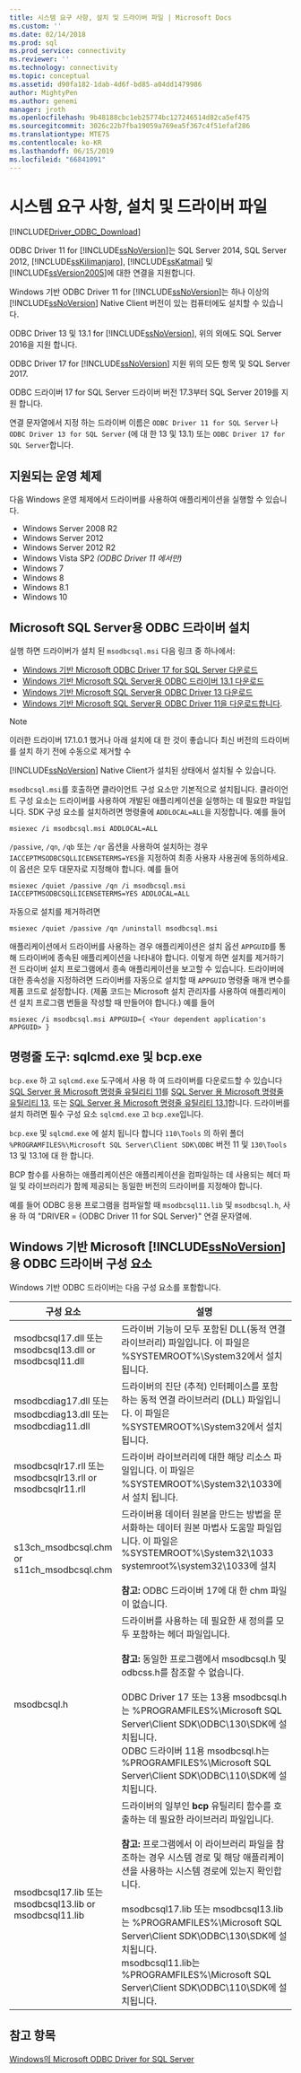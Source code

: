 ```yaml
---
title: 시스템 요구 사항, 설치 및 드라이버 파일 | Microsoft Docs
ms.custom: ''
ms.date: 02/14/2018
ms.prod: sql
ms.prod_service: connectivity
ms.reviewer: ''
ms.technology: connectivity
ms.topic: conceptual
ms.assetid: d90fa182-1dab-4d6f-bd85-a04dd1479986
author: MightyPen
ms.author: genemi
manager: jroth
ms.openlocfilehash: 9b48188cbc1eb25774bc127246514d82ca5ef475
ms.sourcegitcommit: 3026c22b7fba19059a769ea5f367c4f51efaf286
ms.translationtype: MTE75
ms.contentlocale: ko-KR
ms.lasthandoff: 06/15/2019
ms.locfileid: "66841091"
---
```

# <a name="system-requirements-installation-and-driver-files"></a>시스템 요구 사항, 설치 및 드라이버 파일
[!INCLUDE[Driver_ODBC_Download](../../../includes/driver_odbc_download.md)]

ODBC Driver 11 for [!INCLUDE[ssNoVersion](../../../includes/ssnoversion-md.md)]는 SQL Server 2014, SQL Server 2012, [!INCLUDE[ssKilimanjaro](../../../includes/sskilimanjaro-md.md)], [!INCLUDE[ssKatmai](../../../includes/sskatmai_md.md)] 및 [!INCLUDE[ssVersion2005](../../../includes/ssversion2005-md.md)]에 대한 연결을 지원합니다.  
  
Windows 기반 ODBC Driver 11 for [!INCLUDE[ssNoVersion](../../../includes/ssnoversion-md.md)]는 하나 이상의 [!INCLUDE[ssNoVersion](../../../includes/ssnoversion-md.md)] Native Client 버전이 있는 컴퓨터에도 설치할 수 있습니다.  
  
ODBC Driver 13 및 13.1 for [!INCLUDE[ssNoVersion](../../../includes/ssnoversion-md.md)], 위의 외에도 SQL Server 2016을 지원 합니다. 

ODBC Driver 17 for [!INCLUDE[ssNoVersion](../../../includes/ssnoversion-md.md)] 지원 위의 모든 항목 및 SQL Server 2017.

ODBC 드라이버 17 for SQL Server 드라이버 버전 17.3부터 SQL Server 2019를 지원 합니다.

연결 문자열에서 지정 하는 드라이버 이름은 `ODBC Driver 11 for SQL Server` 나 `ODBC Driver 13 for SQL Server` (에 대 한 13 및 13.1) 또는 `ODBC Driver 17 for SQL Server`합니다.
  
## <a name="supported-operating-systems"></a>지원되는 운영 체제

다음 Windows 운영 체제에서 드라이버를 사용하여 애플리케이션을 실행할 수 있습니다.  

-   Windows Server 2008 R2 
-   Windows Server 2012
-   Windows Server 2012 R2    
-   Windows Vista SP2 *(ODBC Driver 11 에서만)*  
-   Windows 7  
-   Windows 8
-   Windows 8.1
-   Windows 10
  
## <a name="installing-microsoft-odbc-driver-for-sql-server"></a>Microsoft SQL Server용 ODBC 드라이버 설치

실행 하면 드라이버가 설치 된 `msodbcsql.msi` 다음 링크 중 하나에서:

- [Windows 기반 Microsoft ODBC Driver 17 for SQL Server 다운로드](https://www.microsoft.com/download/details.aspx?id=56567)
- [Windows 기반 Microsoft SQL Server용 ODBC 드라이버 13.1 다운로드](https://www.microsoft.com/download/details.aspx?id=53339)
- [Windows 기반 Microsoft SQL Server용 ODBC Driver 13 다운로드](https://www.microsoft.com/download/details.aspx?id=50420)
- [Windows 기반 Microsoft SQL Server용 ODBC Driver 11을 다운로드합니다](https://www.microsoft.com/download/details.aspx?id=36434). 

> [!NOTE]
> 이러한 드라이버 17.1.0.1 했거나 아래 설치에 대 한 것이 좋습니다 최신 버전의 드라이버를 설치 하기 전에 수동으로 제거할 수

[!INCLUDE[ssNoVersion](../../../includes/ssnoversion-md.md)] Native Client가 설치된 상태에서 설치될 수 있습니다.  

`msodbcsql.msi`를 호출하면 클라이언트 구성 요소만 기본적으로 설치됩니다. 클라이언트 구성 요소는 드라이버를 사용하여 개발된 애플리케이션을 실행하는 데 필요한 파일입니다. SDK 구성 요소를 설치하려면 명령줄에 `ADDLOCAL=ALL`을 지정합니다. 예를 들어  
  
```  
msiexec /i msodbcsql.msi ADDLOCAL=ALL  
```  
  
 `/passive`, `/qn`, `/qb` 또는 `/qr` 옵션을 사용하여 설치하는 경우 `IACCEPTMSODBCSQLLICENSETERMS=YES`을 지정하여 최종 사용자 사용권에 동의하세요. 이 옵션은 모두 대문자로 지정해야 합니다. 예를 들어  
  
```  
msiexec /quiet /passive /qn /i msodbcsql.msi IACCEPTMSODBCSQLLICENSETERMS=YES ADDLOCAL=ALL  
```  
  
 자동으로 설치를 제거하려면  
  
```  
msiexec /quiet /passive /qn /uninstall msodbcsql.msi  
```  
  
애플리케이션에서 드라이버를 사용하는 경우 애플리케이션은 설치 옵션 `APPGUID`를 통해 드라이버에 종속된 애플리케이션을 나타내야 합니다. 이렇게 하면 설치를 제거하기 전 드라이버 설치 프로그램에서 종속 애플리케이션을 보고할 수 있습니다. 드라이버에 대한 종속성을 지정하려면 드라이버를 자동으로 설치할 때 `APPGUID` 명령줄 매개 변수를 제품 코드로 설정합니다. (제품 코드는 Microsoft 설치 관리자를 사용하여 애플리케이션 설치 프로그램 번들을 작성할 때 만들어야 합니다.) 예를 들어  
  
```  
msiexec /i msodbcsql.msi APPGUID={ <Your dependent application's APPGUID> }  
```  

## <a name="command-line-tools-sqlcmdexe-and-bcpexe"></a>명령줄 도구: sqlcmd.exe 및 bcp.exe

`bcp.exe` 하 고 `sqlcmd.exe` 도구에서 사용 하 여 드라이버를 다운로드할 수 있습니다 [SQL Server 용 Microsoft 명령줄 유틸리티 11](https://www.microsoft.com/download/details.aspx?id=36433)를 [SQL Server 용 Microsoft 명령줄 유틸리티 13](https://www.microsoft.com/download/details.aspx?id=52680), 또는 [SQL Server 용 Microsoft 명령줄 유틸리티 13.1](https://www.microsoft.com/download/details.aspx?id=53591)합니다. 드라이버를 설치 하려면 필수 구성 요소 `sqlcmd.exe` 고 `bcp.exe`입니다.
  
`bcp.exe` 및 `sqlcmd.exe` 에 설치 됩니다 합니다 `110\Tools` 의 하위 폴더 `%PROGRAMFILES%\Microsoft SQL Server\Client SDK\ODBC` 버전 11 및 `130\Tools` 13 및 13.1에 대 한 합니다.

BCP 함수를 사용하는 애플리케이션은 애플리케이션을 컴파일하는 데 사용되는 헤더 파일 및 라이브러리가 함께 제공되는 동일한 버전의 드라이버를 지정해야 합니다.  

예를 들어 ODBC 응용 프로그램을 컴파일할 때 `msodbcsql11.lib` 및 `msodbcsql.h`, 사용 하 여 "DRIVER = {ODBC Driver 11 for SQL Server}" 연결 문자열에.

## <a name="components-of-the-microsoft-odbc-driver-for-includessnoversionincludesssnoversion-mdmd-on-windows"></a>Windows 기반 Microsoft [!INCLUDE[ssNoVersion](../../../includes/ssnoversion-md.md)]용 ODBC 드라이버 구성 요소 
 Windows 기반 ODBC 드라이버는 다음 구성 요소를 포함합니다.
 
|구성 요소|설명|  
|---------------|-----------------|  
|msodbcsql17.dll 또는 <br> msodbcsql13.dll or <br> msodbcsql11.dll|드라이버 기능이 모두 포함된 DLL(동적 연결 라이브러리) 파일입니다. 이 파일은 %SYSTEMROOT%\System32에서 설치 됩니다.|  
|msodbcdiag17.dll 또는 <br> msodbcdiag13.dll 또는 <br> msodbcdiag11.dll|드라이버의 진단 (추적) 인터페이스를 포함 하는 동적 연결 라이브러리 (DLL) 파일입니다. 이 파일은 %SYSTEMROOT%\System32에서 설치 됩니다.|
|msodbcsqlr17.rll 또는 <br> msodbcsqlr13.rll or <br> msodbcsqlr11.rll|드라이버 라이브러리에 대한 해당 리소스 파일입니다. 이 파일은 %SYSTEMROOT%\System32\1033에서 설치 됩니다.| 
|s13ch_msodbcsql.chm or <br> s11ch_msodbcsql.chm |드라이버용 데이터 원본을 만드는 방법을 문서화하는 데이터 원본 마법사 도움말 파일입니다. 이 파일은 %SYSTEMROOT%\System32\1033 systemroot%\system32\1033에 설치 <br /> <br /> **참고:** ODBC 드라이버 17에 대 한 chm 파일이 없습니다. |  
|msodbcsql.h|드라이버를 사용하는 데 필요한 새 정의를 모두 포함하는 헤더 파일입니다.<br /><br /> **참고:**  동일한 프로그램에서 msodbcsql.h 및 odbcss.h를 참조할 수 없습니다.<br /><br /> ODBC Driver 17 또는 13용 msodbcsql.h는 %PROGRAMFILES%\Microsoft SQL Server\Client SDK\ODBC\130\SDK에 설치됩니다. <br /> ODBC 드라이버 11용 msodbcsql.h는 %PROGRAMFILES%\Microsoft SQL Server\Client SDK\ODBC\110\SDK에 설치됩니다.| 
|msodbcsql17.lib 또는 <br> msodbcsql13.lib or <br> msodbcsql11.lib|드라이버의 일부인 **bcp** 유틸리티 함수를 호출하는 데 필요한 라이브러리 파일입니다.<br /><br /> **참고:**  프로그램에서 이 라이브러리 파일을 참조하는 경우 시스템 경로 및 해당 애플리케이션을 사용하는 시스템 경로에 있는지 확인합니다.<br /><br /> msodbcsql17.lib 또는 msodbcsql13.lib는 %PROGRAMFILES%\Microsoft SQL Server\Client SDK\ODBC\130\SDK에 설치됩니다.<br /> msodbcsql11.lib는 %PROGRAMFILES%\Microsoft SQL Server\Client SDK\ODBC\110\SDK에 설치됩니다.|

  
## <a name="see-also"></a>참고 항목  
 [Windows의 Microsoft ODBC Driver for SQL Server](../../../connect/odbc/windows/microsoft-odbc-driver-for-sql-server-on-windows.md)  
  
  
